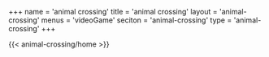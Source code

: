 +++
name = 'animal crossing'
title = 'animal crossing'
layout = 'animal-crossing'
menus = 'videoGame'
seciton = 'animal-crossing'
type = 'animal-crossing'
+++

{{< animal-crossing/home >}}
